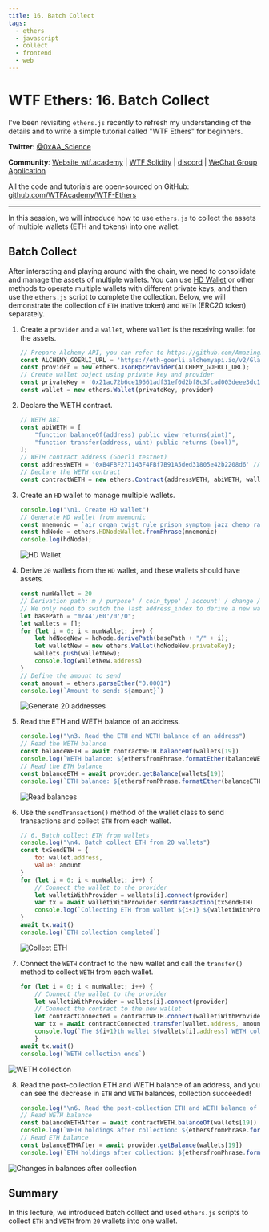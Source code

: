 ```yaml
---
title: 16. Batch Collect
tags:
  - ethers
  - javascript
  - collect
  - frontend
  - web
---
```


# WTF Ethers: 16. Batch Collect

I've been revisiting `ethers.js` recently to refresh my understanding of the details and to write a simple tutorial called "WTF Ethers" for beginners.

**Twitter**: [@0xAA_Science](https://twitter.com/0xAA_Science)

**Community**: [Website wtf.academy](https://wtf.academy) | [WTF Solidity](https://github.com/AmazingAng/WTF-Solidity) | [discord](https://discord.gg/5akcruXrsk) | [WeChat Group Application](https://docs.google.com/forms/d/e/1FAIpQLSe4KGT8Sh6sJ7hedQRuIYirOoZK_85miz3dw7vA1-YjodgJ-A/viewform?usp=sf_link)

All the code and tutorials are open-sourced on GitHub: [github.com/WTFAcademy/WTF-Ethers](https://github.com/WTFAcademy/WTF-Ethers)

-----

In this session, we will introduce how to use `ethers.js` to collect the assets of multiple wallets (ETH and tokens) into one wallet.

## Batch Collect

After interacting and playing around with the chain, we need to consolidate and manage the assets of multiple wallets. You can use [HD Wallet](https://github.com/WTFAcademy/WTF-Ethers/blob/main/14_HDwallet/readme.md) or other methods to operate multiple wallets with different private keys, and then use the `ethers.js` script to complete the collection. Below, we will demonstrate the collection of `ETH` (native token) and `WETH` (ERC20 token) separately.

1. Create a `provider` and a `wallet`, where `wallet` is the receiving wallet for the assets.

    ```js
    // Prepare Alchemy API, you can refer to https://github.com/AmazingAng/WTF-Solidity/blob/main/Topics/Tools/TOOL04_Alchemy/readme.md 
    const ALCHEMY_GOERLI_URL = 'https://eth-goerli.alchemyapi.io/v2/GlaeWuylnNM3uuOo-SAwJxuwTdqHaY5l';
    const provider = new ethers.JsonRpcProvider(ALCHEMY_GOERLI_URL);
    // Create wallet object using private key and provider
    const privateKey = '0x21ac72b6ce19661adf31ef0d2bf8c3fcad003deee3dc1a1a64f5fa3d6b049c06'
    const wallet = new ethers.Wallet(privateKey, provider)
    ```

2. Declare the WETH contract.
    ```js
    // WETH ABI
    const abiWETH = [
        "function balanceOf(address) public view returns(uint)",
        "function transfer(address, uint) public returns (bool)",
    ];
    // WETH contract address (Goerli testnet)
    const addressWETH = '0xB4FBF271143F4FBf7B91A5ded31805e42b2208d6' // WETH Contract
    // Declare the WETH contract
    const contractWETH = new ethers.Contract(addressWETH, abiWETH, wallet)
    ```

3. Create an `HD` wallet to manage multiple wallets.

    ```js
    console.log("\n1. Create HD wallet")
    // Generate HD wallet from mnemonic
    const mnemonic = `air organ twist rule prison symptom jazz cheap rather dizzy verb glare jeans orbit weapon universe require tired sing casino business anxiety seminar hunt`
    const hdNode = ethers.HDNodeWallet.fromPhrase(mnemonic)
    console.log(hdNode);
    ```
    ![HD Wallet](img/16-1.png)

4. Derive `20` wallets from the `HD` wallet, and these wallets should have assets.

    ```js
    const numWallet = 20
    // Derivation path: m / purpose' / coin_type' / account' / change / address_index
    // We only need to switch the last address_index to derive a new wallet from hdNode
    let basePath = "m/44'/60'/0'/0";
    let wallets = [];
    for (let i = 0; i < numWallet; i++) {
        let hdNodeNew = hdNode.derivePath(basePath + "/" + i);
        let walletNew = new ethers.Wallet(hdNodeNew.privateKey);
        wallets.push(walletNew);
        console.log(walletNew.address)
    }
    // Define the amount to send
    const amount = ethers.parseEther("0.0001")
    console.log(`Amount to send: ${amount}`)
    ```
    ![Generate 20 addresses](img/16-2.png)

5. Read the ETH and WETH balance of an address.

    ```js
    console.log("\n3. Read the ETH and WETH balance of an address")
    // Read the WETH balance
    const balanceWETH = await contractWETH.balanceOf(wallets[19])
    console.log(`WETH balance: ${ethersfromPhrase.formatEther(balanceWETH)}`)
    // Read the ETH balance
    const balanceETH = await provider.getBalance(wallets[19])
    console.log(`ETH balance: ${ethersfromPhrase.formatEther(balanceETH)}\n`)
    ```
    ![Read balances](img/16-3.png)

6. Use the `sendTransaction()` method of the wallet class to send transactions and collect `ETH` from each wallet.

    ```js
    // 6. Batch collect ETH from wallets
    console.log("\n4. Batch collect ETH from 20 wallets")
    const txSendETH = {
        to: wallet.address,
        value: amount
    }
    for (let i = 0; i < numWallet; i++) {
        // Connect the wallet to the provider
        let walletiWithProvider = wallets[i].connect(provider)
        var tx = await walletiWithProvider.sendTransaction(txSendETH)
        console.log(`Collecting ETH from wallet ${i+1} ${walletiWithProvider.address}`)
    }
    await tx.wait()
    console.log(`ETH collection completed`)
    ```
    ![Collect ETH](img/16-4.png)

7. Connect the `WETH` contract to the new wallet and call the `transfer()` method to collect `WETH` from each wallet.

    ```js
    for (let i = 0; i < numWallet; i++) {
        // Connect the wallet to the provider
        let walletiWithProvider = wallets[i].connect(provider)
        // Connect the contract to the new wallet
        let contractConnected = contractWETH.connect(walletiWithProvider)
        var tx = await contractConnected.transfer(wallet.address, amount)
        console.log(`The ${i+1}th wallet ${wallets[i].address} WETH collection starts`)
        }
    await tx.wait()
    console.log(`WETH collection ends`)
    ```

![WETH collection](img/16-5.png)

8. Read the post-collection ETH and WETH balance of an address, and you can see the decrease in `ETH` and `WETH` balances, collection succeeded!
    ```js
    console.log("\n6. Read the post-collection ETH and WETH balance of an address")
    // Read WETH balance
    const balanceWETHAfter = await contractWETH.balanceOf(wallets[19])
    console.log(`WETH holdings after collection: ${ethersfromPhrase.formatEther(balanceWETHAfter)}`)
    // Read ETH balance
    const balanceETHAfter = await provider.getBalance(wallets[19])
    console.log(`ETH holdings after collection: ${ethersfromPhrase.formatEther(balanceETHAfter)}\n`)
    ```

![Changes in balances after collection](img/16-6.png)

## Summary

In this lecture, we introduced batch collect and used `ethers.js` scripts to collect `ETH` and `WETH` from `20` wallets into one wallet.